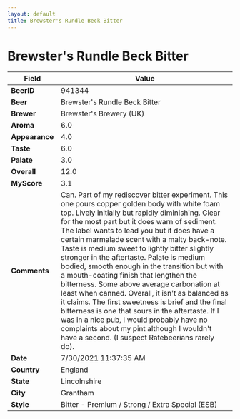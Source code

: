 ```yaml
---
layout: default
title: Brewster's Rundle Beck Bitter
---
```


# Brewster's Rundle Beck Bitter

| Field         | Value     |
|---------------|-----------|
| **BeerID** | 941344 |
| **Beer** | Brewster's Rundle Beck Bitter |
| **Brewer** | Brewster&#39;s Brewery (UK) |
| **Aroma** | 6.0 |
| **Appearance** | 4.0 |
| **Taste** | 6.0 |
| **Palate** | 3.0 |
| **Overall** | 12.0 |
| **MyScore** | 3.1 |
| **Comments** | Can. Part of my rediscover bitter experiment. This one pours copper golden body with white foam top. Lively initially but rapidly diminishing. Clear for the most part but it does warn of sediment. The label wants to lead you but it does have a certain marmalade scent with a malty back-note. Taste is medium sweet to lightly bitter slightly stronger in the aftertaste. Palate is medium bodied, smooth enough in the transition but with a mouth-coating finish that lengthen the bitterness. Some above average carbonation at least when canned. Overall, it isn't as balanced as it claims. The first sweetness is brief and the final bitterness is one that sours in the aftertaste. If I was in a nice pub, I would probably have no complaints about my pint although I wouldn't have a second. (I suspect Ratebeerians rarely do). |
| **Date** | 7/30/2021 11:37:35 AM |
| **Country** | England |
| **State** | Lincolnshire |
| **City** | Grantham |
| **Style** | Bitter - Premium / Strong / Extra Special (ESB) |
